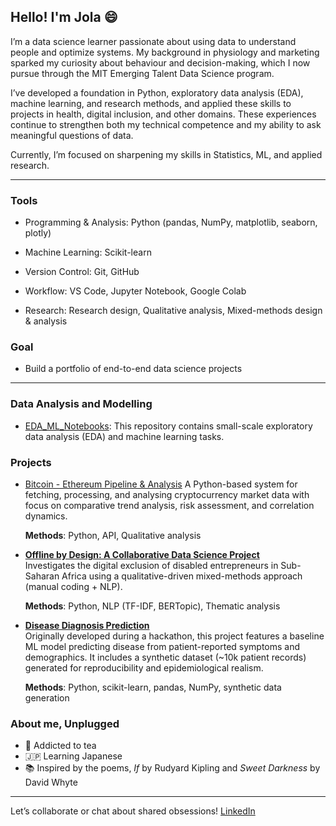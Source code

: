 ## Hello! I'm Jola :smile:

I’m a data science learner passionate about using data to understand people and
optimize systems. My background in physiology and marketing sparked my curiosity
about behaviour and decision-making, which I now pursue through the MIT Emerging
Talent Data Science program.

I’ve developed a foundation in Python, exploratory data analysis (EDA), machine
learning, and research methods, and applied these skills to projects in health,
digital inclusion, and other domains. These experiences continue to strengthen
both my technical competence and my ability to ask meaningful questions of data.

Currently, I’m focused on sharpening my skills in Statistics, ML, and applied
research.

---

### Tools

- Programming & Analysis: Python (pandas, NumPy, matplotlib, seaborn, plotly)

- Machine Learning: Scikit-learn

- Version Control: Git, GitHub

- Workflow: VS Code, Jupyter Notebook, Google Colab

- Research: Research design, Qualitative analysis, Mixed-methods design & analysis

### Goal

- Build a portfolio of end-to-end data science projects

---

### Data Analysis and Modelling

- [EDA_ML_Notebooks](https://github.com/jola-ds/eda_and_ml_notebooks):
This repository contains small-scale exploratory data analysis (EDA) and machine
learning tasks.

### Projects

- [Bitcoin - Ethereum Pipeline & Analysis](https://github.com/jola-ds/crypto_portfolio_analysis)
  A Python-based system for fetching, processing, and analysing cryptocurrency market
  data with focus on comparative trend analysis, risk assessment, and correlation dynamics.

  **Methods**: Python, API, Qualitative analysis

- [**Offline by Design: A Collaborative Data Science Project**](https://github.com/MIT-Emerging-Talent/ET6-CDSP-group-24-repo)  
  Investigates the digital exclusion of disabled entrepreneurs in Sub-Saharan
  Africa using a qualitative-driven mixed-methods approach (manual coding + NLP).
  
  **Methods**: Python, NLP (TF-IDF, BERTopic), Thematic analysis

- [**Disease Diagnosis Prediction**](https://github.com/jola-ds/disease-diagnosis)  
  Originally developed during a hackathon, this project features a baseline ML
  model predicting disease from patient-reported symptoms and demographics. It
  includes a synthetic dataset (~10k patient records) generated for reproducibility
  and epidemiological realism.  
  
  **Methods**: Python, scikit-learn, pandas, NumPy, synthetic data generation

### About me, Unplugged

- 🍵 Addicted to tea
- 🇯🇵 Learning Japanese
- 📚 Inspired by the poems, *If* by Rudyard Kipling and *Sweet Darkness* by
  David Whyte
  
---

Let’s collaborate or chat about shared obsessions!
[LinkedIn](https://www.linkedin.com/in/jola-moses)
